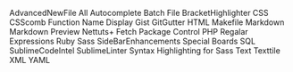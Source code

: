 AdvancedNewFile
All Autocomplete
Batch File
BracketHighlighter
CSS
CSScomb
Function Name Display
Gist
GitGutter
HTML
Makefile
Markdown
Markdown Preview
Nettuts+ Fetch
Package Control
PHP
Regalar Expressions
Ruby
Sass
SideBarEnhancements
Special Boards
SQL
SublimeCodeIntel
SublimeLinter
Syntax Highlighting for Sass
Text
Texttile
XML
YAML